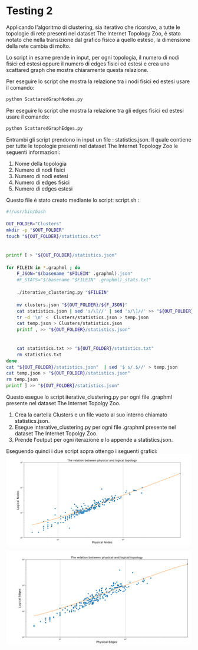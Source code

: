 # Testing 2

Applicando l'algoritmo di clustering, sia iterativo che ricorsivo, a tutte le topologie di rete presenti nel dataset The Internet Topology Zoo, è stato notato che nella transizione dal grafico fisico a quello esteso, la dimensione della rete cambia di molto.

Lo script in esame prende in input, per ogni topologia, il numero di nodi fisici ed estesi oppure il numero di edges fisici ed estesi e crea uno scattared graph che mostra chiaramente questa relazione.

Per eseguire lo script che mostra la relazione tra i nodi fisici ed estesi usare il comando:
~~~bash
python ScattaredGraphNodes.py 
~~~
Per eseguire lo script che mostra la relazione tra gli edges fisici ed estesi usare il comando:
~~~bash
python ScattaredGraphEdges.py 
~~~

Entrambi gli script prendono in input un file : statistics.json. Il quale contiene per tutte le topologie presenti nel dataset The Internet Topology Zoo le seguenti informazioni:
1. Nome della topologia
1. Numero di nodi fisici
1. Numero di nodi estesi
1. Numero di edges fisici
1. Numero di edges estesi

Questo file è stato creato mediante lo script: script.sh :
~~~bash
#!/usr/bin/bash

OUT_FOLDER="Clusters" 
mkdir -p "$OUT_FOLDER"
touch "${OUT_FOLDER}/statistics.txt"


printf [ > "${OUT_FOLDER}/statistics.json" 

for FILEIN in *.graphml ; do
    F_JSON="$(basename "$FILEIN" .graphml).json"
    #F_STATS="$(basename "$FILEIN" .graphml)_stats.txt"

    ./iterative_clustering.py "$FILEIN"
    
    mv clusters.json "${OUT_FOLDER}/${F_JSON}" 
    cat statistics.json | sed 's/\[//' | sed 's/\]//' >> "${OUT_FOLDER}/statistics.json"
    tr -d '\n' <  Clusters/statistics.json > temp.json
    cat temp.json > Clusters/statistics.json 
    printf , >> "${OUT_FOLDER}/statistics.json"
    
    
    cat statistics.txt >> "${OUT_FOLDER}/statistics.txt"
    rm statistics.txt
done
cat "${OUT_FOLDER}/statistics.json"  | sed '$ s/.$//' > temp.json 
cat temp.json > "${OUT_FOLDER}/statistics.json" 
rm temp.json
printf ] >> "${OUT_FOLDER}/statistics.json"
~~~

Questo  esegue lo script iterative_clustering.py per ogni file .graphml presente nel dataset The Internet Topolgy Zoo.
1. Crea la cartella Clusters e un file vuoto al suo interno chiamato statistics.json.
1. Esegue interative_clustering.py per ogni file .graphml presente nel dataset The Internet Topolgy Zoo.
1. Prende l'output per ogni iterazione e lo appende a statistics.json.

Eseguendo quindi i due script sopra ottengo i seguenti grafici:
![graph](https://github.com/netgroup-polito/passive-monitoring-technique/blob/master/Testing2/Nodes.png)

![graph](https://github.com/netgroup-polito/passive-monitoring-technique/blob/master/Testing2/Edges.png)
